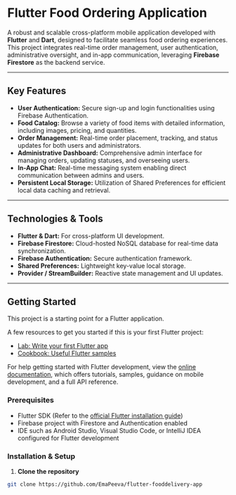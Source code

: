 # Flutter Food Ordering Application

A robust and scalable cross-platform mobile application developed with **Flutter** and **Dart**, designed to facilitate seamless food ordering experiences. This project integrates real-time order management, user authentication, administrative oversight, and in-app communication, leveraging **Firebase Firestore** as the backend service.

---

## Key Features

- **User Authentication:** Secure sign-up and login functionalities using Firebase Authentication.
- **Food Catalog:** Browse a variety of food items with detailed information, including images, pricing, and quantities.
- **Order Management:** Real-time order placement, tracking, and status updates for both users and administrators.
- **Administrative Dashboard:** Comprehensive admin interface for managing orders, updating statuses, and overseeing users.
- **In-App Chat:** Real-time messaging system enabling direct communication between admins and users.
- **Persistent Local Storage:** Utilization of Shared Preferences for efficient local data caching and retrieval.

---

## Technologies & Tools

- **Flutter & Dart:** For cross-platform UI development.
- **Firebase Firestore:** Cloud-hosted NoSQL database for real-time data synchronization.
- **Firebase Authentication:** Secure authentication framework.
- **Shared Preferences:** Lightweight key-value local storage.
- **Provider / StreamBuilder:** Reactive state management and UI updates.

---

## Getting Started

This project is a starting point for a Flutter application.

A few resources to get you started if this is your first Flutter project:

- [Lab: Write your first Flutter app](https://docs.flutter.dev/get-started/codelab)
- [Cookbook: Useful Flutter samples](https://docs.flutter.dev/cookbook)

For help getting started with Flutter development, view the
[online documentation](https://docs.flutter.dev/), which offers tutorials,
samples, guidance on mobile development, and a full API reference.

### Prerequisites

- Flutter SDK (Refer to the [official Flutter installation guide](https://flutter.dev/docs/get-started/install))
- Firebase project with Firestore and Authentication enabled
- IDE such as Android Studio, Visual Studio Code, or IntelliJ IDEA configured for Flutter development

### Installation & Setup

1. **Clone the repository**

```bash
git clone https://github.com/EmaPeeva/flutter-fooddelivery-app









